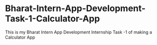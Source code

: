 # Bharat-Intern-App-Development-Task-1-Calculator-App
This is my Bharat Intern App Development Internship Task -1 of making a Calculator App
